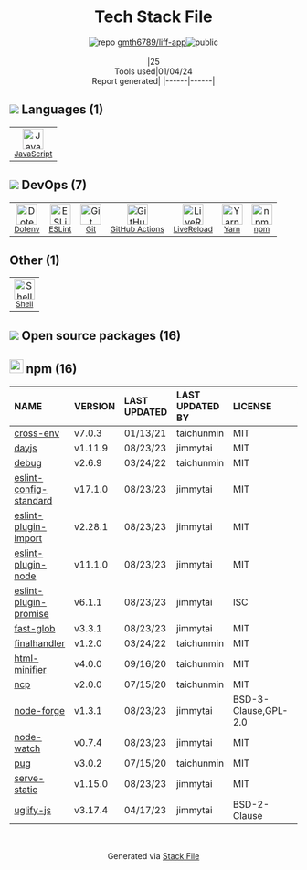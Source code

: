 <!--
&lt;--- Readme.md Snippet without images Start ---&gt;
## Tech Stack
gmth6789/liff-app is built on the following main stack:

- [JavaScript](https://developer.mozilla.org/en-US/docs/Web/JavaScript) – Languages
- [LiveReload](http://livereload.com) – Live Reloading
- [ESLint](http://eslint.org/) – Code Review
- [Shell](https://en.wikipedia.org/wiki/Shell_script) – Shells
- [Yarn](https://yarnpkg.com/) – Front End Package Manager
- [GitHub Actions](https://github.com/features/actions) – Continuous Integration

Full tech stack [here](/techstack.md)

&lt;--- Readme.md Snippet without images End ---&gt;

&lt;--- Readme.md Snippet with images Start ---&gt;
## Tech Stack
gmth6789/liff-app is built on the following main stack:

- <img width='25' height='25' src='https://img.stackshare.io/service/1209/javascript.jpeg' alt='JavaScript'/> [JavaScript](https://developer.mozilla.org/en-US/docs/Web/JavaScript) – Languages
- <img width='25' height='25' src='https://img.stackshare.io/service/2601/128.png' alt='LiveReload'/> [LiveReload](http://livereload.com) – Live Reloading
- <img width='25' height='25' src='https://img.stackshare.io/service/3337/Q4L7Jncy.jpg' alt='ESLint'/> [ESLint](http://eslint.org/) – Code Review
- <img width='25' height='25' src='https://img.stackshare.io/service/4631/default_c2062d40130562bdc836c13dbca02d318205a962.png' alt='Shell'/> [Shell](https://en.wikipedia.org/wiki/Shell_script) – Shells
- <img width='25' height='25' src='https://img.stackshare.io/service/5848/44mC-kJ3.jpg' alt='Yarn'/> [Yarn](https://yarnpkg.com/) – Front End Package Manager
- <img width='25' height='25' src='https://img.stackshare.io/service/11563/actions.png' alt='GitHub Actions'/> [GitHub Actions](https://github.com/features/actions) – Continuous Integration

Full tech stack [here](/techstack.md)

&lt;--- Readme.md Snippet with images End ---&gt;
-->
<div align="center">

# Tech Stack File
![](https://img.stackshare.io/repo.svg "repo") [gmth6789/liff-app](https://github.com/gmth6789/liff-app)![](https://img.stackshare.io/public_badge.svg "public")
<br/><br/>
|25<br/>Tools used|01/04/24 <br/>Report generated|
|------|------|
</div>

## <img src='https://img.stackshare.io/languages.svg'/> Languages (1)
<table><tr>
  <td align='center'>
  <img width='36' height='36' src='https://img.stackshare.io/service/1209/javascript.jpeg' alt='JavaScript'>
  <br>
  <sub><a href="https://developer.mozilla.org/en-US/docs/Web/JavaScript">JavaScript</a></sub>
  <br>
  <sub></sub>
</td>

</tr>
</table>

## <img src='https://img.stackshare.io/devops.svg'/> DevOps (7)
<table><tr>
  <td align='center'>
  <img width='36' height='36' src='https://img.stackshare.io/service/8067/default_90dcb1286af7685c68df319c764b80704df1155b.png' alt='Dotenv'>
  <br>
  <sub><a href="https://github.com/motdotla/dotenv">Dotenv</a></sub>
  <br>
  <sub></sub>
</td>

<td align='center'>
  <img width='36' height='36' src='https://img.stackshare.io/service/3337/Q4L7Jncy.jpg' alt='ESLint'>
  <br>
  <sub><a href="http://eslint.org/">ESLint</a></sub>
  <br>
  <sub></sub>
</td>

<td align='center'>
  <img width='36' height='36' src='https://img.stackshare.io/service/1046/git.png' alt='Git'>
  <br>
  <sub><a href="http://git-scm.com/">Git</a></sub>
  <br>
  <sub></sub>
</td>

<td align='center'>
  <img width='36' height='36' src='https://img.stackshare.io/service/11563/actions.png' alt='GitHub Actions'>
  <br>
  <sub><a href="https://github.com/features/actions">GitHub Actions</a></sub>
  <br>
  <sub></sub>
</td>

<td align='center'>
  <img width='36' height='36' src='https://img.stackshare.io/service/2601/128.png' alt='LiveReload'>
  <br>
  <sub><a href="http://livereload.com">LiveReload</a></sub>
  <br>
  <sub></sub>
</td>

<td align='center'>
  <img width='36' height='36' src='https://img.stackshare.io/service/5848/44mC-kJ3.jpg' alt='Yarn'>
  <br>
  <sub><a href="https://yarnpkg.com/">Yarn</a></sub>
  <br>
  <sub></sub>
</td>

<td align='center'>
  <img width='36' height='36' src='https://img.stackshare.io/service/1120/lejvzrnlpb308aftn31u.png' alt='npm'>
  <br>
  <sub><a href="https://www.npmjs.com/">npm</a></sub>
  <br>
  <sub></sub>
</td>

</tr>
</table>

## Other (1)
<table><tr>
  <td align='center'>
  <img width='36' height='36' src='https://img.stackshare.io/service/4631/default_c2062d40130562bdc836c13dbca02d318205a962.png' alt='Shell'>
  <br>
  <sub><a href="https://en.wikipedia.org/wiki/Shell_script">Shell</a></sub>
  <br>
  <sub></sub>
</td>

</tr>
</table>


## <img src='https://img.stackshare.io/group.svg' /> Open source packages (16)</h2>

## <img width='24' height='24' src='https://img.stackshare.io/service/1120/lejvzrnlpb308aftn31u.png'/> npm (16)

|NAME|VERSION|LAST UPDATED|LAST UPDATED BY|LICENSE|VULNERABILITIES|
|:------|:------|:------|:------|:------|:------|
|[cross-env](https://www.npmjs.com/cross-env)|v7.0.3|01/13/21|taichunmin |MIT|N/A|
|[dayjs](https://www.npmjs.com/dayjs)|v1.11.9|08/23/23|jimmytai |MIT|N/A|
|[debug](https://www.npmjs.com/debug)|v2.6.9|03/24/22|taichunmin |MIT|N/A|
|[eslint-config-standard](https://www.npmjs.com/eslint-config-standard)|v17.1.0|08/23/23|jimmytai |MIT|N/A|
|[eslint-plugin-import](https://www.npmjs.com/eslint-plugin-import)|v2.28.1|08/23/23|jimmytai |MIT|N/A|
|[eslint-plugin-node](https://www.npmjs.com/eslint-plugin-node)|v11.1.0|08/23/23|jimmytai |MIT|N/A|
|[eslint-plugin-promise](https://www.npmjs.com/eslint-plugin-promise)|v6.1.1|08/23/23|jimmytai |ISC|N/A|
|[fast-glob](https://www.npmjs.com/fast-glob)|v3.3.1|08/23/23|jimmytai |MIT|N/A|
|[finalhandler](https://www.npmjs.com/finalhandler)|v1.2.0|03/24/22|taichunmin |MIT|N/A|
|[html-minifier](https://www.npmjs.com/html-minifier)|v4.0.0|09/16/20|taichunmin |MIT|N/A|
|[ncp](https://www.npmjs.com/ncp)|v2.0.0|07/15/20|taichunmin |MIT|N/A|
|[node-forge](https://www.npmjs.com/node-forge)|v1.3.1|08/23/23|jimmytai |BSD-3-Clause,GPL-2.0|N/A|
|[node-watch](https://www.npmjs.com/node-watch)|v0.7.4|08/23/23|jimmytai |MIT|N/A|
|[pug](https://www.npmjs.com/pug)|v3.0.2|07/15/20|taichunmin |MIT|N/A|
|[serve-static](https://www.npmjs.com/serve-static)|v1.15.0|08/23/23|jimmytai |MIT|N/A|
|[uglify-js](https://www.npmjs.com/uglify-js)|v3.17.4|04/17/23|jimmytai |BSD-2-Clause|N/A|

<br/>
<div align='center'>

Generated via [Stack File](https://github.com/marketplace/stack-file)

